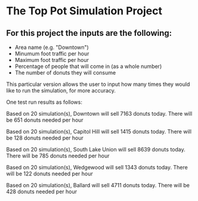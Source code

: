 # The Top Pot Simulation Project

## For this project the inputs are the following:

- Area name (e.g. "Downtown")
- Minumum foot traffic per hour
- Maximum foot traffic per hour
- Percentage of people that will come in (as a whole number)
- The number of donuts they will consume

This particular version allows the user to input how many times they would like to run the simulation, for more accuracy.

One test run results as follows:

Based on 20  simulation(s), Downtown will sell 7163 donuts today. There will be 651 donuts needed per hour

Based on 20  simulation(s), Capitol Hill will sell 1415 donuts today. There will be 128 donuts needed per hour

Based on 20  simulation(s), South Lake Union will sell 8639 donuts today. There will be 785 donuts needed per hour

Based on 20  simulation(s), Wedgewood will sell 1343 donuts today. There will be 122 donuts needed per hour

Based on 20  simulation(s), Ballard will sell 4711 donuts today. There will be 428 donuts needed per hour